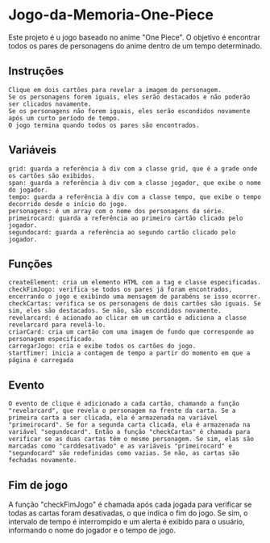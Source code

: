 # Jogo-da-Memoria-One-Piece

Este projeto é u jogo baseado no anime "One Piece". O objetivo é encontrar todos os pares de personagens do anime dentro de um tempo determinado.

## Instruções

    Clique em dois cartões para revelar a imagem do personagem.
    Se os personagens forem iguais, eles serão destacados e não poderão ser clicados novamente.
    Se os personagens não forem iguais, eles serão escondidos novamente após um curto período de tempo.
    O jogo termina quando todos os pares são encontrados.

## Variáveis

    grid: guarda a referência à div com a classe grid, que é a grade onde os cartões são exibidos.
    span: guarda a referência à div com a classe jogador, que exibe o nome do jogador.
    tempo: guarda a referência à div com a classe tempo, que exibe o tempo decorrido desde o início do jogo.
    personagens: é um array com o nome dos personagens da série.
    primeirocard: guarda a referência ao primeiro cartão clicado pelo jogador.
    segundocard: guarda a referência ao segundo cartão clicado pelo jogador.

## Funções

    createElement: cria um elemento HTML com a tag e classe especificadas.
    checkFimJogo: verifica se todos os pares já foram encontrados, encerrando o jogo e exibindo uma mensagem de parabéns se isso ocorrer.
    checkCartas: verifica se os personagens de dois cartões são iguais. Se sim, eles são destacados. Se não, são escondidos novamente.
    revelarcard: é acionado ao clicar em um cartão e adiciona a classe revelarcard para revelá-lo.
    criarCard: cria um cartão com uma imagem de fundo que corresponde ao personagem especificado.
    carregarJogo: cria e exibe todos os cartões do jogo.
    startTimer: inicia a contagem de tempo a partir do momento em que a página é carregada
    
## Evento
    
    O evento de clique é adicionado a cada cartão, chamando a função "revelarcard", que revela o personagem na frente da carta. Se a primeira carta a ser clicada, ela é armazenada na variável "primeirocard". Se for a segunda carta clicada, ela é armazenada na variável "segundocard". Então a função "checkCartas" é chamada para verificar se as duas cartas têm o mesmo personagem. Se sim, elas são marcadas como "carddesativado" e as variáveis "primeirocard" e "segundocard" são redefinidas como vazias. Se não, as cartas são fechadas novamente.
    
## Fim de jogo

A função "checkFimJogo" é chamada após cada jogada para verificar se todas as cartas foram desativadas, o que indica o fim do jogo. Se sim, o intervalo de tempo é interrompido e um alerta é exibido para o usuário, informando o nome do jogador e o tempo de jogo.
